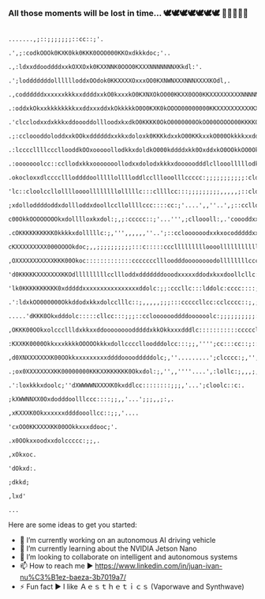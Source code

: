 ### All those moments will be lost in time... 🕊️🕊️🕊️🕊️🕊️🕊️🕊️ 🤖🤖🤖🤖🤖 
                                                .......,;::;;;;;;;::cc::;'.                                                                 
                                         .',;:codkOOOk0KXK0kk0KKK0OOO000KKOxdkkkdoc;'..                                                     
                                     .,:ldxxddooddddxxkOXXOxk0KXXNNK0OOO0KXXXNNNNNNNXKkdl:'.                                                
                                 .';lodddddddolllllloddxOOdok0KKXXXXOxxxOO0KXNWNXXXNNNXXXXKOdl,.                                                                                 
                           .,coddddddxxxxxxkkkxxddddxxkO0kxxxkO0KXNXOkOO00KKXX0OO0KKXXXXXXXXXNNNNNOc.                                       
                         .:oddxkOkxxkkkkkkkkxxddxxxddxkOkkkkkO0O0KXK0kOOOO00000000KKXXXXXXXXXXKXXXXXXk;                                                                         
                     .'clcclodxxdxkkkxddoooddollloodxkxdkO0KKKK0OkO0000000OkOO00OOOOO00KKKK00KXXXXXXKX0xl,                                                                  
                   .;:ccloooddoloddxxkOOkxddddddxxkkxdoloxk0KKKkdxxkO00KKkxxkO000OkkkkxxddkKNXXXXXXXXXNNNNN0:                               
                  .:lccccllllcccllooddkOOxooooollodkkxdoldkO000kddddxkk0OxddxkO0OOkkOO0OkxkO0KKKXXXXXXNNNNNXk.                              
                 .:ooooooolcc::ccllodxkkxooooooollodxxdolodxkkkxdooooodddlcllooolllllodkOOkxxO0KKKKKXNXXXXXN0;                              
                 .okocloxxdlccccllloddddoolllllolllloddlcclllooolllccccc:;;;;;;;;;;;:cldk0OkxkkOO00KKXXXXKKXX0d;.                           
                  'lc::cloolccllolllloooollllllllolllllc:::cllllcc:::;;;;;;;;;,,,,,;::cldO0kxxxxxkO0KKKKXKK0KKKKl.                          
                  ;xdolloddddoddxdollloddxdoollccllollllccc::::cc:;'....',,''..',;::ccllodddddooodxkO0000KKKK0O00c                          
                  c00OkkOOOOOOOOkxdolllloxkxdol:;,;:ccccc::;'...''',;clloooll:,.'coooddxxxxxxxxddddxkO0KKKKKKK0000o.                        
                  .cOKKKKKKKKKK0kkkkxdolllllc:;,''',,,,,,''..';::ccloooooodxxkxocodddddxxdddxkOkkkkkkxxkO000OOO0Okk,                        
                    cKXXXXXXXXX000OOOOkdoc;,,;;;;;;;;;;:::c:::::cccllllllllloooollllllllllllooddddddlccldxkkkxxxkkkc.                       
                    ,OXXXXXXXXXXXKKK00Okoc:::::::::::::cccccccllloodddoooooooodollllllllccccccccccc:;;;:clodkkddxxdd;                       
                     'd0KKKKKXXXXXXXKKOdlllllllllccllloddxdddddddooodxxxxxddodxkxxdoollcllc:::;;;;cll::;::clododkkdl;                       
                       'lk0KKKKKKKKKK0xdddddxxxxxxxxxxxxxxxxddolc:;;:cccllc:::lddolc:cccc::::;;,,;:llc,,;;;::ccokOxo,                       
                         .':ldxkOO000000Okkddodxkkxdolcclllc::;,,,,,;;;:::cccccllcc:cclcccc::;,;;;::::,';clc;;:loooo,                       
                               .....'dKKK0Okxdddolc:::::cllcc:::;;;::cclooooooddddoooooolc:;;;;;;;;;;:::clddlc:::;:c'                       
                                     ,OKKK00OOkxolcccllldxkkxxddoooooooodddddxkkOkkxxxdddlc:::::::::::cccccllc;,'',;.                       
                                      :KXXKK0000OkkxxxkkkkOOOOOkkkxdollcccclloodddolcc:::;;,'''';cc:::cc::;::;;,'...                        
                                       ,d0XNXXXXXXXK00OOkkxxxxxxxxxddddoooodddddolc;,''.........';clcccc:;,'',;:;..                         
                                         .;ox0XXXXXXXXKK00000000KKKXXKKKKKK0Okxdol:;,'',,''''....',:lollc:;,,,;,.                           
                                             .':loxkkkxdoolc;''dXWWWWNXXXXK0kxddlcc::::::::;;;,'...';cloolc::c:.                            
                                                                ;kXWWNNXX0Oxdodddoolllccc::::;;,,'...';;;,,;:,.                             
                                                                  ,xKXXXK0Okxxxxxxddddooollcc::;;,'....                                                                       
                                                                     'cxOO0KKXXXXKK00OOkkxxxddooc;'.                                        
                                                                       .x0OOkxxoodxxdolccccc:;;,.                                           
                                                                        ,xOkxoc.                                                            
                                                                         'dOkxd:.                                                           
                                                                           ;dkkd;                                                           
                                                                             ,lxd'                                                          
                                                                               ...   

Here are some ideas to get you started:

- 🔭 I’m currently working on an autonomous AI driving vehicle 
- 🌱 I’m currently learning about the NVIDIA Jetson Nano
- 👯 I’m looking to collaborate on intelligent and autonomous systems
- 📫 How to reach me ► https://www.linkedin.com/in/juan-ivan-nu%C3%B1ez-baeza-3b7019a7/
- ⚡ Fun fact ► I like Ａｅｓｔｈｅｔｉｃｓ (Vaporwave and Synthwave)
